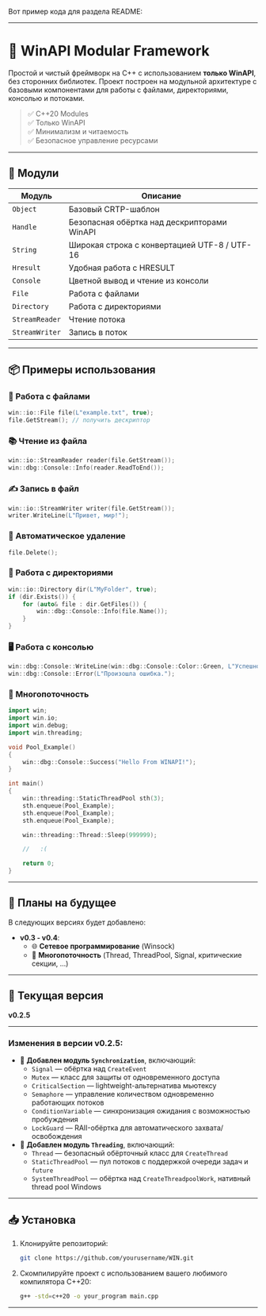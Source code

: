 Вот пример кода для раздела README:

---

# 🧩 WinAPI Modular Framework

Простой и чистый фреймворк на C++ с использованием **только WinAPI**, без сторонних библиотек. Проект построен на модульной архитектуре с базовыми компонентами для работы с файлами, директориями, консолью и потоками.

> ✅ C++20 Modules  
> ✅ Только WinAPI  
> ✅ Минимализм и читаемость  
> ✅ Безопасное управление ресурсами

---

## 🔧 Модули

| Модуль         | Описание                                      |
|----------------|-----------------------------------------------|
| `Object`       | Базовый CRTP-шаблон                           |
| `Handle`       | Безопасная обёртка над дескрипторами WinAPI  |
| `String`       | Широкая строка с конвертацией UTF-8 / UTF-16 |
| `Hresult`      | Удобная работа с HRESULT                      |
| `Console`      | Цветной вывод и чтение из консоли            |
| `File`         | Работа с файлами                              |
| `Directory`    | Работа с директориями                         |
| `StreamReader` | Чтение потока                                 |
| `StreamWriter` | Запись в поток                                |

---

## 📦 Примеры использования

### 📁 Работа с файлами

```cpp
win::io::File file(L"example.txt", true);
file.GetStream(); // получить дескриптор
```

### 📚 Чтение из файла
```cpp
win::io::StreamReader reader(file.GetStream());
win::dbg::Console::Info(reader.ReadToEnd());
```

### ✍️ Запись в файл
```cpp
win::io::StreamWriter writer(file.GetStream());
writer.WriteLine(L"Привет, мир!");
```

### 🧹 Автоматическое удаление
```cpp
file.Delete();
```

### 📁 Работа с директориями
```cpp
win::io::Directory dir(L"MyFolder", true);
if (dir.Exists()) {
    for (auto& file : dir.GetFiles()) {
        win::dbg::Console::Info(file.Name());
    }
}
```

### 🖥️ Работа с консолью
```cpp
win::dbg::Console::WriteLine(win::dbg::Console::Color::Green, L"Успешно!");
win::dbg::Console::Error(L"Произошла ошибка.");
```

### 🧵 Многопоточность
```cpp
import win;
import win.io;
import win.debug;
import win.threading;

void Pool_Example()
{
	win::dbg::Console::Success("Hello From WINAPI!");
}

int main()
{
	win::threading::StaticThreadPool sth(3);
	sth.enqueue(Pool_Example);
	sth.enqueue(Pool_Example);
	sth.enqueue(Pool_Example);

	win::threading::Thread::Sleep(999999);

	//   :(

	return 0;
}
```

---

## 🚧 Планы на будущее

В следующих версиях будет добавлено:

- **v0.3 - v0.4**:
  - 🌐 **Сетевое программирование** (Winsock)
  - 🧵 **Многопоточность** (Thread, ThreadPool, Signal, критические секции, ...)

---

## 📌 Текущая версия


**v0.2.5**

---

### Изменения в версии v0.2.5:


- 🧵 **Добавлен модуль `Synchronization`**, включающий:
  - `Signal` — обёртка над `CreateEvent`
  - `Mutex` — класс для защиты от одновременного доступа
  - `CriticalSection` — lightweight-альтернатива мьютексу
  - `Semaphore` — управление количеством одновременно работающих потоков
  - `ConditionVariable` — синхронизация ожидания с возможностью пробуждения
  - `LockGuard` — RAII-обёртка для автоматического захвата/освобождения
- 🧵 **Добавлен модуль `Threading`**, включающий:
  - `Thread` — безопасный обёрточный класс для `CreateThread`
  - `StaticThreadPool` — пул потоков с поддержкой очереди задач и `future`
  - `SystemThreadPool` — обёртка над `CreateThreadpoolWork`, нативный thread pool Windows
  
--- 

## 📥 Установка

1. Клонируйте репозиторий:

   ```bash
   git clone https://github.com/yourusername/WIN.git
   ```

2. Скомпилируйте проект с использованием вашего любимого компилятора C++20:

   ```bash
   g++ -std=c++20 -o your_program main.cpp
   ```

---

